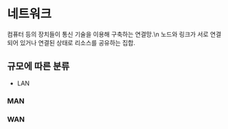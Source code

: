 # 네트워크

컴퓨터 등의 장치들이 통신 기술을 이용해 구축하는 연결망.\n
노드와 링크가 서로 연결되어 있거나 연결된 상태로 리소스를 공유하는 집합.

## 규모에 따른 분류

* LAN

### MAN

### WAN
